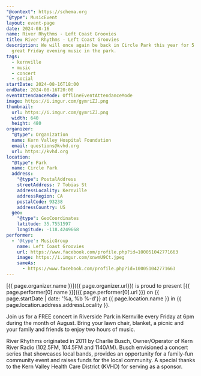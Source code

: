 ```yaml
---
"@context": https://schema.org
"@type": MusicEvent
layout: event-page
date: 2024-08-16
name: River Rhythms - Left Coast Groovies
title: River Rhythms - Left Coast Groovies
description: We will once again be back in Circle Park this year for 5 weeks of
  great Friday evening music in the park.
tags:
  - kernville
  - music
  - concert
  - social
startDate: 2024-08-16T18:00
endDate: 2024-08-16T20:00
eventAttendanceMode: OfflineEventAttendanceMode
image: https://i.imgur.com/gymriZJ.png
thumbnail:
  url: https://i.imgur.com/gymriZJ.png
  width: 640
  height: 480
organizer:
  "@type": Organization
  name: Kern Valley Hospital Foundation
  email: questions@kvhd.org
  url: https://kvhd.org
location:
  "@type": Park
  name: Circle Park
  address:
    "@type": PostalAddress
    streetAddress: 7 Tobias St
    addressLocality: Kernville
    addressRegion: CA
    postalCode: 93238
    addressCountry: US
  geo:
    "@type": GeoCoordinates
    latitude: 35.7551597
    longitude: -118.4249668
performer:
  - '@type': MusicGroup
    name: Left Coast Groovies
    url: https://www.facebook.com/profile.php?id=100051042771663
    image: https://i.imgur.com/xnwmU9Ct.jpeg
    sameAs:
      - https://www.facebook.com/profile.php?id=100051042771663
---
```

[{{ page.organizer.name }}]({{ page.organizer.url}}) is proud to present [{{ page.performer[0].name }}]({{ page.performer[0].url }}) on {{ page.startDate | date: '%a, %b %-d'}} at {{ page.location.name }} in {{ page.location.address.addressLocality }}.

Join us for a FREE concert in Riverside Park in Kernville every Friday at 6pm during the month of August. Bring your lawn chair, blanket, a picnic and your family and friends to enjoy two hours of music. 

River Rhythms originated in 2011 by Charlie Busch, Owner/Operator of Kern River Radio (102.5FM, 104.5FM and 1140AM). Busch envisioned a concert series that showcases local bands, provides an opportunity for a family-fun community event and raises funds for the local community. A special thanks to the Kern Valley Health Care District (KVHD) for serving as a sponsor.
